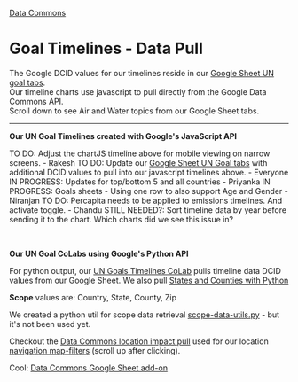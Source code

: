 [Data Commons](../../)

# Goal Timelines - Data Pull

The Google DCID values for our timelines reside in our <a href="https://docs.google.com/spreadsheets/d/1IGyvcMV5wkGaIWM5dyB-vQIXXZFJUMV3WRf_UmyLkRk/edit?usp=sharing" target="googleUnGoals">Google Sheet UN goal tabs</a>.  
Our timeline charts use javascript to pull directly from the Google Data Commons API.  
Scroll down to see Air and Water topics from our Google Sheet tabs.

---

**Our UN Goal Timelines created with Google's JavaScript API**

TO DO: Adjust the chartJS timeline above for mobile viewing on narrow screens. - Rakesh
TO DO: Update our [Google Sheet UN Goal tabs](https://docs.google.com/spreadsheets/d/1IGyvcMV5wkGaIWM5dyB-vQIXXZFJUMV3WRf_UmyLkRk/edit?usp=sharing) with additional DCID values to pull into our javascript timelines above. - Everyone
IN PROGRESS: Updates for top/bottom 5 and all countries - Priyanka
IN PROGRESS: Goals sheets - Using one row to also support Age and Gender - Niranjan
TO DO: Percapita needs to be applied to emissions timelines. And activate toggle. - Chandu
STILL NEEDED?: Sort timeline data by year before sending it to the chart. Which charts did we see this issue in?

<!--
DONE: Update earthscape.js to also display countries and states. - Mehul, Priyanka

CANCELED - Using Python colab pull from GDC instead: Update [RealityStream](/realitystream/models/) to fetch a path from our timelines page. The process will need to wait until the DOM is replaced with json. Sample path: [/data-commons/docs/data/#output=json](https://model.earth/data-commons/docs/data/#output=json)
-->

<!--
[Our Run Models Colab](https://colab.research.google.com/drive/1zu0WcCiIJ5X3iN1Hd1KSW4dGn0JuodB8?usp=sharing#scrollTo=Z12cWU4y09on) already includes a process for saving CSV files to GitHub. The relevant part happens around saving the integrated dataset to the repo.
-->

<!--
Abhishek L may also have .ipynb files that generate .csv files locally. The output .csv could be sent to a fork of [data-commons](https://github.com/ModelEarth/data-commons) in a folder added at data-common/docs/data.
-->


<!--
TO DO: Also update our [Data Commons Timelines CoLab](https://colab.research.google.com/drive/1PF8wojIOHxDCdmadsAdkpHnb-An1ymEh?usp=sharing)
-->

<!--
TO DO: In the UN Goals Colab, the [country.csv timeline output Abhishek created](https://github.com/ModelEarth/community-data/tree/master/locations/datacommons) can be output to data-commons/docs/data/air/[dcid].csv.  
Then delete the country.csv file

Earlier dev page:
/data-pipeline/timelines/earthscape/datacommons.html#country=IN,CN,US
-->
<br>

**Our UN Goal CoLabs using Google's Python API**

For python output, our [UN Goals Timelines CoLab](https://colab.research.google.com/drive/1LZC8ot8skRMtD4DnokDjYXH6B73WinYP?usp=sharing) pulls timeline data DCID values from our Google Sheet. We also pull [States and Counties with Python](https://colab.research.google.com/drive/1CsIjLujiiBoGJlIHCBvDZit3QSVg07zR?usp=sharing)

<!--
ON HOLD: In the [UN Goals Timelines CoLab](https://colab.research.google.com/drive/1LZC8ot8skRMtD4DnokDjYXH6B73WinYP?usp=sharing) create a function called timelineGeneration() that generates all the timelines as csv files. Pass it an object containing DCID values and their scopes - pulled from our Google Sheet UN Goal tabs.
-->

**Scope** values are: Country, State, County, Zip

We created a python util for scope data retrieval [scope-data-utils.py](https://github.com/ModelEarth/data-commons/blob/main/docs/data/python/scope-data-utils.py) - but it's not been used yet.

Checkout the [Data Commons location impact pull](/localsite/info/data/map-filters) used for our location [navigation map-filters](#geoview=country) (scroll up after clicking).

Cool: [Data Commons Google Sheet add-on](https://docs.datacommons.org/api/sheets/)

<!--
Apply the valid year range from the Google Sheet row in **StartYear** and **EndYear**

We could include an OmitLocations column if some countries lack emissions data.
-->
